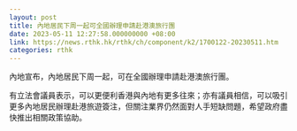 ```yaml
---
layout: post
title: 內地居民下周一起可全國辦理申請赴港澳旅行團
date: 2023-05-11 12:27:58.000000000 +08:00
link: https://news.rthk.hk/rthk/ch/component/k2/1700122-20230511.htm
categories: rthk
---
```


內地宣布，內地居民下周一起，可在全國辦理申請赴港澳旅行團。

有立法會議員表示，可以更便利香港與內地有更多往來；亦有議員相信，可以吸引更多內地居民辦理赴港旅遊簽注，但關注業界仍然面對人手短缺問題，希望政府盡快推出相關政策協助。

